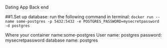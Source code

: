 Dating App Back end

##1.Set up database:
run the following command in terminal:
`docker run --name some-postgres -p 5432:5432 -e POSTGRES_PASSWORD=mysecretpassword -d postgres`

Where your container name:some-postgres
User name: postgres
password: mysecretpassword
database name: postgres



